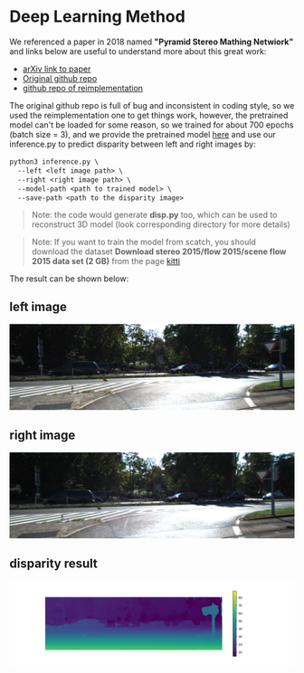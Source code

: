 # Deep Learning Method

We referenced a paper in 2018 named **"Pyramid Stereo Mathing Netwiork"**
and links below are useful to understand more about this great work:

* [arXiv link to paper](https://arxiv.org/abs/1803.08669)
* [Original github repo](https://github.com/JiaRenChang/PSMNet)
* [github repo of reimplementation](https://github.com/KinglittleQ/PSMNet)

The original github repo is full of bug and inconsistent in coding style, so we used the 
reimplementation one to get things work, however, the pretrained model can't be loaded 
for some reason, so we trained for about 700 epochs (batch size = 3), and we provide 
the pretrained model [here](https://drive.google.com/file/d/1D8xz1fwA9OBOK8RRtJPXMmLZp96gxNLi/view)
and use our inference.py to predict disparity between left and right images by:

```
python3 inference.py \
  --left <left image path> \
  --right <right image path> \
  --model-path <path to trained model> \
  --save-path <path to the disparity image>
```

> Note: the code would generate **disp.py** too, which can be used to reconstruct 3D model (look corresponding directory for more details)

> Note: If you want to train the model from scatch, you should download the dataset **Download stereo 2015/flow 2015/scene flow 2015 data set (2 GB)** from the page [kitti](http://www.cvlibs.net/datasets/kitti/eval_scene_flow.php?benchmark=stereo)

The result can be shown below:

## left image
![left img](left.png)

## right image
![right img](right.png)

## disparity result
![disp img](disp.png)
